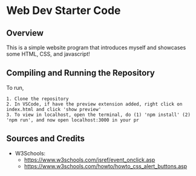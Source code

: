 # Web Dev Starter Code

## Overview

This is a simple website program that introduces myself and showcases some HTML, CSS, and javascript!

## Compiling and Running the Repository

To run,

    1. Clone the repository
    2. In VSCode, if have the preview extension added, right click on index.html and click 'show preview'
    3. To view in localhost, open the terminal, do (1) 'npm install' (2) 'npm run', and now open localhost:3000 in your pr

## Sources and Credits

- W3Schools:
  - https://www.w3schools.com/jsref/event_onclick.asp
  - https://www.w3schools.com/howto/howto_css_alert_buttons.asp
